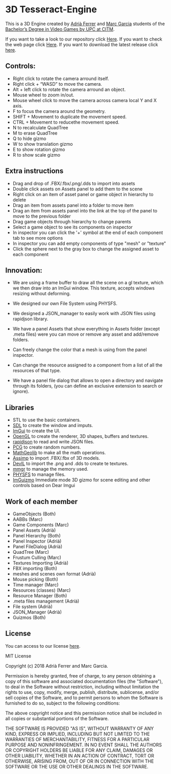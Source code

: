 # 3D Tesseract-Engine

This is a 3D Engine created by [Adrià Ferrer](https://github.com/Adria-F) and [Marc Garcia](https://github.com/MaxitoSama) students of the
 [Bachelor’s Degree in Video Games by UPC at CITM](https://www.citm.upc.edu/ing/estudis/graus-videojocs/).

If you want to take a look to our repository click [Here](https://github.com/Adria-F/Engines).
If you want to check the web page click [Here](https://adria-f.github.io/Tesseract-Engine/).
If you want to download the latest release click [here](https://github.com/Adria-F/Engines/releases/latest).

##  Controls:

* Right click to rotate the camera arround itself.
* Right click + “WASD” to move the camera.
* Alt + left click to rotate the camera arround an object.
* Mouse wheel to zoom in/out.
* Mouse wheel click to move the camera across camera local Y and X axis.
* F to focus the camera around the geometry.
* SHIFT + Movement to duplicate the movement speed.
* CTRL + Movement to reducethe movement speed.
* N to recalculate QuadTree
* M to erase QuadTree
* Q to hide gizmo
* W to show translation gizmo
* E to show rotation gizmo
* R to show scale gizmo

## Extra instructions

* Drag and drop of .FBX/.fbx/.png/.dds to import into assets
* Double click assets on Assets panel to add them to the scene
* Right click on an item of asset panel or game object in hierarchy to delete
* Drag an item from assets panel into a folder to move item
* Drag an item from assets panel into the link at the top of the panel to move to the previous folder
* Drag game objects through hierarchy to change parents
* Select a game object to see its components on inspector
* In inspector you can click the '+' symbol at the end of each component tab to see more options
* In inspector you can add empty components of type "mesh" or "texture"
* Click the sphere next to the gray box to change the assigned asset to each component

## Innovation:

* We are using a frame buffer to draw all the scene on a gl texture, which we then draw into an ImGui window.
This texture, accepts windows resizing without deforming.

* We designed our own File System using PHYSFS.

* We designed a JSON_manager to easily work with JSON files using rapidjson library.

* We have a panel Assets that show everything in Assets folder (except .meta files) were you can move or remove any asset and add/remove folders.

* Can freely change the color that a mesh is using from the panel inspector.

* Can change the resource assigned to a component from a list of all the resources of that type.

* We have a panel file dialog that allows to open a directory and navigate through its folders, (you can define an exclusive extension to search or ignore).

## Libraries

* STL to use the basic containers.
* [SDL](https://www.libsdl.org/index.php) to create the window and imputs.
* [ImGui](https://github.com/ocornut/imgui) to create the UI.
* [OpenGL](https://www.opengl.org/) to create the renderer, 3D shapes, buffers and textures.
* [rapidjson](https://github.com/Tencent/rapidjson) to read and write JSON files.
* [PCG](http://www.pcg-random.org/download.html) to create random numbers.
* [MathGeolib](https://github.com/juj/MathGeoLib) to make all the math operations.
* [Assimp](http://www.assimp.org/) to import .FBX/.fbx of 3D models.
* [DevIL](http://openil.sourceforge.net/) to import the .png and .dds to create te textures.
* [mmgr](http://www.flipcode.com/archives/Presenting_A_Memory_Manager.shtml) to manage the memory used.
* [PHYSFS](https://icculus.org/physfs/) to manage files.
* [ImGuizmo](https://github.com/CedricGuillemet/ImGuizmo) Immediate mode 3D gizmo for scene editing and other controls based on Dear Imgui

## Work of each member

* GameObjects (Both)
* AABBs (Marc)
* Game Components (Marc)
* Panel Assets (Adrià)
* Panel Hierarchy (Both)
* Panel Inspector (Adrià)
* Panel FileDialog (Adrià)
* QuadTree (Marc)
* Frustum Culling (Marc)
* Textures Importing (Adrià)
* FBX importing (Both)
* meshes and scenes own format (Adrià)
* Mouse picking (Both)
* Time manager (Marc)
* Resources (classes) (Marc)
* Resource Manager (Both)
* .meta files management (Adrià)
* File system (Adrià)
* JSON_Manager (Adrià)
* Guizmos (Both)

## License

You can access to our license [here]().

MIT License

Copyright (c) 2018 Adrià Ferrer and Marc Garcia.

Permission is hereby granted, free of charge, to any person obtaining a copy
of this software and associated documentation files (the "Software"), to deal
in the Software without restriction, including without limitation the rights
to use, copy, modify, merge, publish, distribute, sublicense, and/or sell
copies of the Software, and to permit persons to whom the Software is
furnished to do so, subject to the following conditions:

The above copyright notice and this permission notice shall be included in all
copies or substantial portions of the Software.

THE SOFTWARE IS PROVIDED "AS IS", WITHOUT WARRANTY OF ANY KIND, EXPRESS OR
IMPLIED, INCLUDING BUT NOT LIMITED TO THE WARRANTIES OF MERCHANTABILITY,
FITNESS FOR A PARTICULAR PURPOSE AND NONINFRINGEMENT. IN NO EVENT SHALL THE
AUTHORS OR COPYRIGHT HOLDERS BE LIABLE FOR ANY CLAIM, DAMAGES OR OTHER
LIABILITY, WHETHER IN AN ACTION OF CONTRACT, TORT OR OTHERWISE, ARISING FROM,
OUT OF OR IN CONNECTION WITH THE SOFTWARE OR THE USE OR OTHER DEALINGS IN THE
SOFTWARE.

